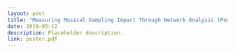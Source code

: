 ```yaml
---
layout: post
title: "Measuring Musical Sampling Impact Through Network Analysis (Poster)"
date: 2019-05-12
description: Placeholder description.
link: poster.pdf
---
```

